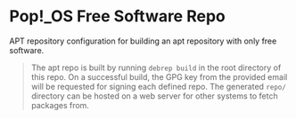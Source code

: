 # Pop!\_OS Free Software Repo

APT repository configuration for building an apt repository with only free software.

> The apt repo is built by running `debrep build` in the root directory of this repo.
On a successful build, the GPG key from the provided email will be requested for
signing each defined repo. The generated `repo/` directory can be hosted on a web
server for other systems to fetch packages from.
